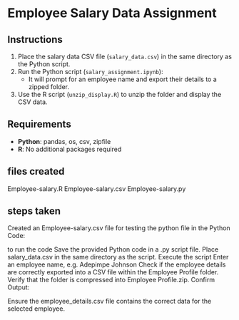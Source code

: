 # Employee Salary Data Assignment

## Instructions

1. Place the salary data CSV file (`salary_data.csv`) in the same directory as the Python script.
2. Run the Python script (`salary_assignment.ipynb`):
   - It will prompt for an employee name and export their details to a zipped folder.
3. Use the R script (`unzip_display.R`) to unzip the folder and display the CSV data.

## Requirements

- **Python**: pandas, os, csv, zipfile
- **R**: No additional packages required

## files created
Employee-salary.R
Employee-salary.csv
Employee-salary.py

## steps taken
 Created an Employee-salary.csv file for testing the python file
 in the Python Code:

to run the code Save the provided Python code in a .py script file.
Place salary_data.csv in the same directory as the script.
Execute the script
Enter an employee name, e.g. Adepimpe Johnson
Check if the employee details are correctly exported into a CSV file within the Employee Profile folder.
Verify that the folder is compressed into Employee Profile.zip.
Confirm Output:

Ensure the employee_details.csv file contains the correct data for the selected employee.

